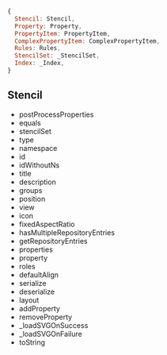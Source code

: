 ```js
{
  Stencil: Stencil,
  Property: Property,
  PropertyItem: PropertyItem,
  ComplexPropertyItem: ComplexPropertyItem,
  Rules: Rules,
  StencilSet: _StencilSet,
  Index: _Index,
}
```

## Stencil
* postProcessProperties
* equals
* stencilSet
* type
* namespace
* id
* idWithoutNs
* title
* description
* groups
* position
* view
* icon
* fixedAspectRatio
* hasMultipleRepositoryEntries
* getRepositoryEntries
* properties
* property
* roles
* defaultAlign
* serialize
* deserialize
* layout
* addProperty
* removeProperty
* _loadSVGOnSuccess
* _loadSVGOnFailure
* toString
